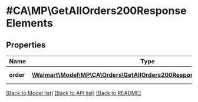 # #CA\MP\GetAllOrders200ResponseElements

## Properties

Name | Type | Description | Notes
------------ | ------------- | ------------- | -------------
**order** | [**\Walmart\Model\MP\CA\Orders\GetAllOrders200ResponseElementsOrderInner[]**](GetAllOrders200ResponseElementsOrderInner.md) | List of orders | [optional]


[[Back to Model list]](../) [[Back to API list]](../../Api/CA/MP) [[Back to README]](../../README.md)

